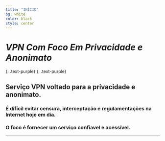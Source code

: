 ```yaml
---
title: "INÍCIO"
bg: white
color: black
style: center
---
```


# *VPN Com Foco Em Privacidade e Anonimato*
{: .text-purple}
<span class="fa-stack subtlecircle" style="font-size:100px; background:rgba(255,166,0,0.1)">
  <i class="fa fa-circle fa-stack-2x text-white"></i>
  <i class="fa fa-shield fa-stack-1x text-orange"></i>
</span>
{: .text-purple}

## Serviço VPN voltado para a privacidade e anonimato.

### É difícil evitar censura, interceptação e regulamentações na Internet hoje em dia.
### O foco é fornecer um serviço confiavel e acessível.

***
